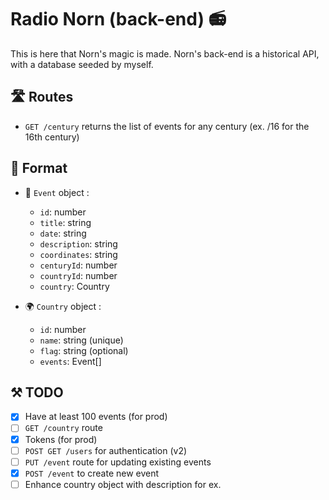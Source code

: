 # Radio Norn (back-end) 📻

This is here that Norn's magic is made. Norn's back-end is a historical API, with a database seeded by myself.

## 🛣️ Routes 
- `GET /century` returns the list of events for any century (ex. /16 for the 16th century)

## 🏓 Format
- 📅 `Event` object : 
    - `id`: number
    - `title`: string
    - `date`: string
    - `description`: string
    - `coordinates`: string
    - `centuryId`: number
    - `countryId`: number
    - `country`: Country


- 🌍 `Country` object : 
    - `id`: number
    - `name`: string (unique)
    - `flag`: string (optional)
    - `events`: Event[]

## ⚒️ TODO
- [x] Have at least 100 events (for prod)
- [ ] `GET /country` route
- [x] Tokens (for prod)
- [ ] `POST GET /users` for authentication (v2)
- [ ] `PUT /event` route for updating existing events
- [x] `POST /event` to create new event
- [ ] Enhance country object with description for ex.